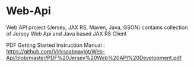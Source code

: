 # Web-Api
Web API project (Jersey, JAX RS, Maven, Java, GSON) contains collection of Jersey Web Api and Java based JAX RS Client


PDF Getting Started Instruction Manual : https://github.com/Virksaabnavjot/Web-Api/blob/master/PDF%20Jersey%20Web%20API%20Development.pdf

